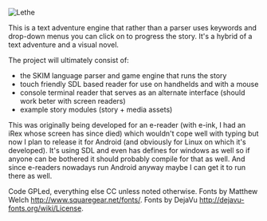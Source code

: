 [lethe]: https://raw.github.com/paul-szczepanek/lethe/master/lethe_logo.png "Lethe logo"
![Lethe][lethe]

This is a text adventure engine that rather than a parser uses keywords
and drop-down menus you can click on to progress the story. It's a
hybrid of a text adventure and a visual novel.

The project will ultimately consist of:

- the SKIM language parser and game engine that runs the story
- touch friendly SDL based reader for use on handhelds and with a mouse
- console terminal reader that serves as an alternate interface (should
  work beter with screen readers)
- example story modules (story + media assets)

This was originally being developed for an e-reader (with e-ink, I had
an iRex whose screen has since died) which wouldn't cope well with
typing but now I plan to release it for Android (and obviously for
Linux on which it's developed). It's using SDL and even has defines for
windows as well so if anyone can be bothered it should probably compile
for that as well. And since e-readers nowadays run Android anyway maybe
I can get it to run there as well.

Code GPLed, everything else CC unless noted otherwise.
Fonts by Matthew Welch http://www.squaregear.net/fonts/.
Fonts by DejaVu http://dejavu-fonts.org/wiki/License.

